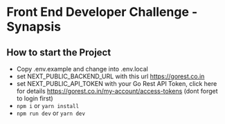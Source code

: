 # Front End Developer Challenge - Synapsis

## How to start the Project

- Copy .env.example and change into .env.local
- set NEXT_PUBLIC_BACKEND_URL with this url https://gorest.co.in
- set NEXT_PUBLIC_API_TOKEN with your Go Rest API Token, click here for details https://gorest.co.in/my-account/access-tokens (dont forget to login first)
- `npm i` or `yarn install`
- `npm run dev` or `yarn dev`

